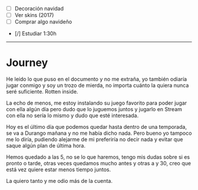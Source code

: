 - [ ] Decoración navidad
- [ ] Ver skins (2017)
- [ ] Comprar algo navideño
- [/] Estudiar 1:30h


---
# Journey 

He leído lo que puso en el documento y no me extraña, yo también odiaría jugar conmigo y soy un trozo de mierda, no importa cuánto la quiera nunca seré suficiente. Rotten inside.

La echo de menos, me estoy instalando su juego favorito para poder jugar con ella algún día pero dudo que lo juguemos juntos y jugarlo en Stream con ella no sería lo mismo y dudo que esté interesada. 

Hoy es el último día que podemos quedar hasta dentro de una temporada, se va a Durango mañana y no me había dicho nada. Pero bueno yo tampoco me lo diría, pudiendo alejarme de mi preferiría no decir nada y evitar que saque algún plan de última hora. 

Hemos quedado a las 5, no se lo que haremos, tengo mis dudas sobre si es pronto o tarde, otras veces quedamos mucho antes y otras a y 30, creo que está vez quiere estar menos tiempo juntos.

La quiero tanto y me odio más de la cuenta.